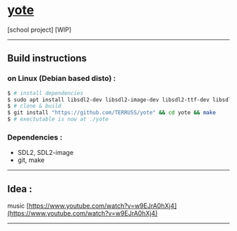 # <u>yote</u>

[school project] [WIP]

---

## Build instructions

### on Linux (Debian based disto) :

```bash
$ # install dependencies
$ sudo apt install libsdl2-dev libsdl2-image-dev libsdl2-ttf-dev libsdl2-mixer-dev
$ # clone & build
$ git install "https://github.com/TERRUSS/yote" && cd yote && make
$ # exectutable is now at ./yote
```

### Dependencies :

  - SDL2, SDL2-image
  - git, make

---

## Idea :

music [https://www.youtube.com/watch?v=w9EJrA0hXj4](https://www.youtube.com/watch?v=w9EJrA0hXj4)

---
